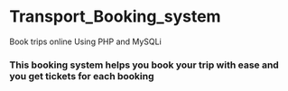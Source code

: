 # Transport_Booking_system
Book trips online Using PHP and MySQLi
### This booking system helps you book your trip with ease and you get tickets for each booking

